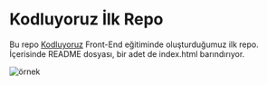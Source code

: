 # Kodluyoruz İlk Repo
Bu repo [Kodluyoruz](https://www.kodluyoruz.org/) Front-End eğitiminde oluşturduğumuz ilk repo. İçerisinde README dosyası, bir adet de index.html barındırıyor.

![örnek](https://i.hizliresim.com/kb4lcjb.jpg)
